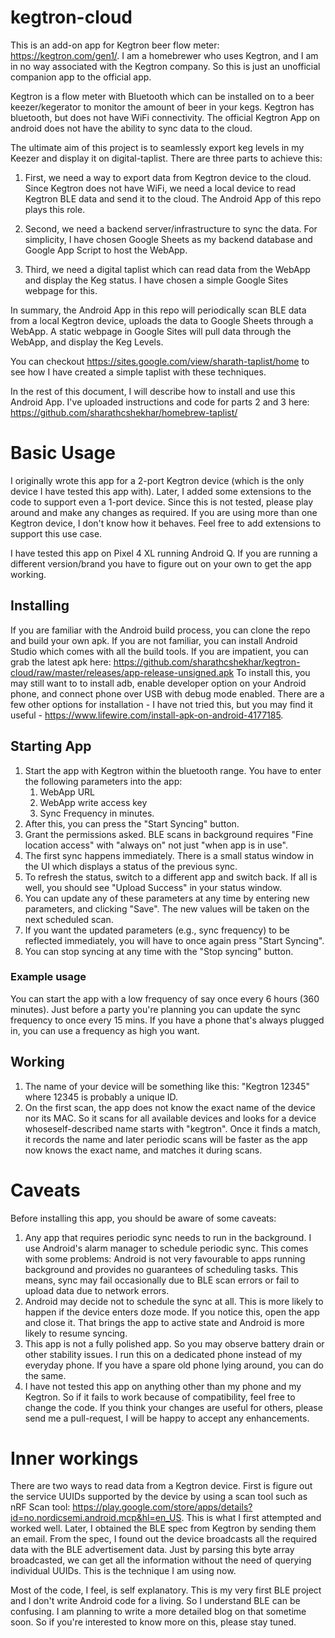 # kegtron-cloud

This is an add-on app for Kegtron beer flow meter: https://kegtron.com/gen1/. I am a homebrewer who uses Kegtron, and I am in no way associated 
with the Kegtron company. So this is just an unofficial companion app to the official app.

Kegtron is a flow meter with Bluetooth which can be installed on to a beer keezer/kegerator to monitor the amount of beer in your kegs.
Kegtron has bluetooth, but does not have WiFi connectivity. The official Kegtron App on android does not have the ability to sync data to the cloud.

The ultimate aim of this project is to seamlessly export keg levels in my Keezer and display it on digital-taplist. There are three parts to achieve this:

1. First, we need a way to export data from Kegtron device to the cloud. Since Kegtron does not have WiFi,
we need a local device to read Kegtron BLE data and send it to the cloud. The Android App of this repo plays this role.

2. Second, we need a backend server/infrastructure to sync the data. For simplicity,
I have chosen Google Sheets as my backend database and Google App Script to host the WebApp. 

3. Third, we need a digital taplist which can read data from the WebApp and display the Keg status. I have chosen a simple Google Sites webpage for this.

In summary, the Android App in this repo will periodically scan BLE data from a local Kegtron device, uploads the data to Google Sheets through a WebApp. A static 
webpage in Google Sites will pull data through the WebApp, and display the Keg Levels.

You can checkout https://sites.google.com/view/sharath-taplist/home to see how I have created a simple taplist with these techniques.

In the rest of this document, I will describe how to install and use this Android App. I've uploaded instructions and code for parts 2 and 3 here: 
https://github.com/sharathcshekhar/homebrew-taplist/

# Basic Usage
I originally wrote this app for a 2-port Kegtron device (which is the only device I have tested this app with). Later, I added some extensions to the code to 
support even a 1-port device. Since this is not tested, please play around and make any changes as required. If you are using more than one Kegtron device,
I don't know how it behaves. Feel free to add extensions to support this use case.

I have tested this app on Pixel 4 XL running Android Q. If you are running a different version/brand you have to figure out on your own to get the app working.

## Installing 
If you are familiar with the Android build process, you can clone the repo and build your own apk. If you are not familiar, you can install Android Studio which comes
with all the build tools. 
If you are impatient, you can grab the latest apk here: https://github.com/sharathcshekhar/kegtron-cloud/raw/master/releases/app-release-unsigned.apk
To install this, you may still want to to install adb, enable developer option on your Android phone, and connect phone over USB with debug mode enabled. There
are a few other options for installation - I have not tried this, but you may find it useful - https://www.lifewire.com/install-apk-on-android-4177185.

## Starting App
1. Start the app with Kegtron within the bluetooth range. You have to enter the following parameters into the app:
    1. WebApp URL
    2. WebApp write access key
    3. Sync Frequency in minutes.
2. After this, you can press the "Start Syncing" button. 
3. Grant the permissions asked. BLE scans in background requires "Fine location access" with "always on" not just "when app is in use". 
4. The first sync happens immediately. There is a small status window in the UI which displays a status of the previous sync.
5. To refresh the status, switch to a different app and switch back. If all is well, you should see "Upload Success" in your status window.
6. You can update any of these parameters at any time by entering new parameters, and clicking "Save". The new values will be taken on the next scheduled scan.
7. If you want the updated parameters (e.g., sync frequency) to be reflected immediately, you will have to once again press "Start Syncing".
8. You can stop syncing at any time with the "Stop syncing" button.

### Example usage
You can start the app with a low frequency of say once every 6 hours (360 minutes). Just before a party you're planning you can update the sync frequency to once 
every 15 mins. If you have a phone that's always plugged in, you can use a frequency as high you want.

## Working
1. The name of your device will be something like this: "Kegtron 12345" where 12345 is probably a unique ID. 
2. On the first scan, the app does not know the exact name of the device nor its MAC. So it scans for all available devices and looks for a device whoseself-described name starts with "kegtron". Once it finds a match, it records the name and later periodic scans will be faster as the app now knows the exact name, and 
matches it during scans.

# Caveats
Before installing this app, you should be aware of some caveats: 
1. Any app that requires periodic sync needs to run in the background. I use Android's alarm manager to schedule periodic sync. This comes with some problems:
Android is not very favourable to apps running background and provides no guarantees of scheduling tasks. This means, sync may fail occasionally due to BLE scan errors or fail to upload data due to network errors. 
2. Android may decide not to schedule the sync at all. This is more likely to happen if the device enters doze mode. If you notice this, open the app and close it. That brings the app to active state and Android is more likely to resume syncing.
3. This app is not a fully polished app. So you may observe battery drain or other stability issues. I run this on a dedicated phone instead of my everyday phone. 
If you have a spare old phone lying around, you can do the same.
4. I have not tested this app on anything other than my phone and my Kegtron. So if it fails to work because of compatibility, feel free to change the code. If you
think your changes are useful for others, please send me a pull-request, I will be happy to accept any enhancements.

# Inner workings

There are two ways to read data from a Kegtron device. First is figure out the service UUIDs supported by the device by using a scan tool such as nRF Scan tool: https://play.google.com/store/apps/details?id=no.nordicsemi.android.mcp&hl=en_US.
This is what I first attempted and worked well. Later, I obtained the BLE spec from Kegtron by sending them an email. From the spec, I found out the device broadcasts all the required data with the BLE advertisement data. 
Just by parsing this byte array broadcasted, we can get all the information without the need of querying individual UUIDs. This is the technique I am using now.

Most of the code, I feel, is self explanatory. This is my very first BLE project and I don't write Android code for a living.
So I understand BLE can be confusing. I am planning to write a more detailed blog on that sometime soon. So if you're interested to know more on this, please stay 
tuned. 

